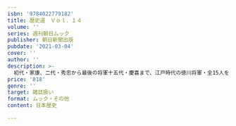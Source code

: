 ```yaml
---
isbn: '9784022779182'
title: 歴史道　Ｖｏｌ．１４
volume: ''
series: 週刊朝日ムック
publisher: 朝日新聞出版
pubdate: '2021-03-04'
cover: ''
author: ''
description: >-
  初代・家康、二代・秀忠から最後の将軍十五代・慶喜まで、江戸時代の徳川将軍・全15人を網羅。政治力、外交力、経済政策力、教養、人望・カリスマ性等の要素から採点、格付けする。さらに徳川270年の治世を将軍別に振り返り、その事績の功罪を解説。
price: '818'
genre: ''
target: 雑誌扱い
format: ムック・その他
content: 日本歴史

---
```

